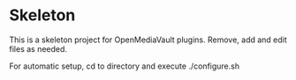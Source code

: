 Skeleton
========

This is a skeleton project for OpenMediaVault plugins. Remove, add and edit files as needed.

For automatic setup, cd to directory and execute ./configure.sh
